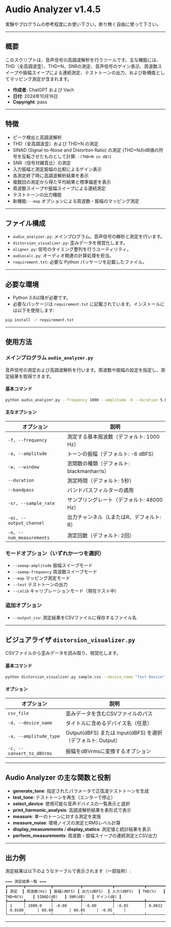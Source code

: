 # Audio Analyzer v1.4.5

実験やプログラムの参考程度にお使い下さい。断り無く自由に使って下さい。

---

## 概要

このスクリプトは、音声信号の高調波解析を行うツールです。主な機能には、THD（全高調波歪）、THD+N、SNRの測定、音声信号のゲイン表示、周波数スイープや振幅スイープによる連続測定、テストトーンの出力、および新機能としてマッピング測定が含まれます。

- **作成者**: ChatGPT および Vach  
- **日付**: 2024年10月16日  
- **Copyright**: pass  

---

## 特徴

- ピーク検出と高調波解析  
- THD（全高調波歪）および THD+N の測定  
- SINAD (Signal-to-Noise and Distortion Ratio) の測定 (THD+NのdB値の符号を反転させたものとして計算: `-(THD+N in dB)`)
- SNR（信号対雑音比）の測定  
- 入力振幅と測定振幅の比較によるゲイン表示  
- 各測定終了時に高調波解析結果を表示  
- 複数回の測定から得た平均結果と標準偏差を表示  
- 周波数スイープや振幅スイープによる連続測定  
- テストトーンの出力機能  
- 新機能: `--map` オプションによる周波数・振幅のマッピング測定  

---

## ファイル構成

- `audio_analyzer.py`: メインプログラム。音声信号の解析と測定を行います。  
- `distorsion_visualizer.py`: 歪みデータを視覚化します。  
- `aligner.py`: 信号のタイミング整列を行うユーティリティ。  
- `audiocalc.py`: オーディオ関連の計算処理を担当。   
- `requirement.txt`: 必要な Python パッケージを記載したファイル。  

---

## 必要な環境

- Python 3.8以降が必要です。  
- 必要なパッケージは `requirement.txt` に記載されています。インストールには以下を使用します:

```bash
pip install -r requirement.txt
```

---

## 使用方法

### メインプログラム `audio_analyzer.py`

音声信号の測定および高調波解析を行います。周波数や振幅の設定を指定し、測定結果を取得できます。

#### 基本コマンド

```bash
python audio_analyzer.py --frequency 1000 --amplitude -6 --duration 5.0
```

#### 主なオプション

| オプション | 説明 |
|-----------|------|
| `-f, --frequency` | 測定する基本周波数（デフォルト: 1000 Hz） |
| `-a, --amplitude` | トーンの振幅（デフォルト: -6 dBFS） |
| `-w, --window` | 窓関数の種類（デフォルト: blackmanharris） |
| `--duration` | 測定時間（デフォルト: 5秒） |
| `--bandpass` | バンドパスフィルターの適用 |
| `-sr, --sample_rate` | サンプリングレート（デフォルト: 48000 Hz） |
| `-oc, --output_channel` | 出力チャンネル（LまたはR、デフォルト: R） |
| `-n, --num_measurements` | 測定回数（デフォルト: 2回） |

### モードオプション（いずれか一つを選択）

- `--sweep-amplitude` 振幅スイープモード  
- `--sweep-frequency` 周波数スイープモード  
- `--map` マッピング測定モード  
- `--test` テストトーンの出力  
- `--calib` キャリブレーションモード（現在テスト中）

### 追加オプション

- `--output_csv`: 測定結果をCSVファイルに保存するファイル名  

---

## ビジュアライザ `distorsion_visualizer.py`

CSVファイルから歪みデータを読み取り、視覚化します。

#### 基本コマンド

```bash
python distorsion_visualizer.py sample.csv --device_name "Test Device"
```

#### オプション

| オプション | 説明 |
|-----------|------|
| `csv_file` | 歪みデータを含むCSVファイルのパス |
| `-d, --device_name` | タイトルに含めるデバイス名（任意） |
| `-a, --amplitude_type` | Output(dBFS) または Input(dBFS) を選択（デフォルト: Output） |
| `-c, --convert_to_dBVrms` | 振幅をdBVrmsに変換するオプション |

---

## Audio Analyzer の主な関数と役割

- **generate_tone**: 指定されたパラメータで正弦波テストトーンを生成  
- **test_tone**: テストトーンを再生（エンターで停止）  
- **select_device**: 使用可能な音声デバイスの一覧表示と選択  
- **print_harmonic_analysis**: 高調波解析結果を表形式で表示  
- **measure**: 単一のトーンに対する測定を実施  
- **measure_noise**: 環境ノイズの測定とRMSレベル計算  
- **display_measurements** / **display_statics**: 測定値と統計結果を表示  
- **perform_measurements**: 周波数・振幅スイープの連続測定とCSV出力  

---

## 出力例

測定結果は以下のようなテーブルで表示されます（一部抜粋）:

```
=== 測定結果一覧 ===
┏━━━━━━━┳━━━━━━━━━━━┳━━━━━━━━━━━━┳━━━━━━━━━━━━━┳━━━━━━━━━━━━━┳━━━━━━━━━━┳━━━━━━━━━━━━━┳━━━━━━━━━━━━━┳━━━━━━━━━━━┳━━━━━━━━━━━┓
┃ 測定  ┃ 周波数(Hz) ┃ 振幅(dBFS) ┃ 出力(dBFS)  ┃ 入力(dBFS)  ┃ THD(%)   ┃ THD+N(%)    ┃ SINAD(dB)   ┃ SNR(dB)   ┃ ゲイン(dB) ┃
┡━━━━━━━╇━━━━━━━━━━━╇━━━━━━━━━━━━╇━━━━━━━━━━━━━╇━━━━━━━━━━━━━╇━━━━━━━━━━╇━━━━━━━━━━━━━╇━━━━━━━━━━━━━╇━━━━━━━━━━━╇━━━━━━━━━━━┩
│ 1     │ 1000.0    │ -6.00      │ -6.00       │ -6.05       │ 0.0012   │ 0.0100      │ 80.00       │ 80.05     │ -0.05     │
└───────┴───────────┴────────────┴─────────────┴─────────────┴──────────┴─────────────┴─────────────┴───────────┴───────────┘
```

---
